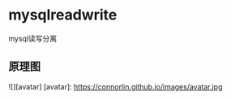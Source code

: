 # mysqlreadwrite
mysql读写分离

## 原理图
![][avatar]
[avatar]: https://connorlin.github.io/images/avatar.jpg
